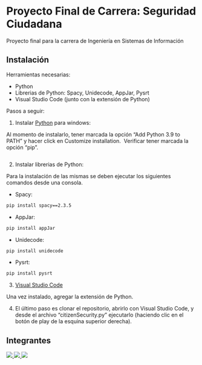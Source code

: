 # Proyecto Final de Carrera: Seguridad Ciudadana

Proyecto final para la carrera de Ingeniería en Sistemas de Información

## Instalación

Herramientas necesarias:

- Python
- Librerias de Python: Spacy, Unidecode, AppJar, Pysrt
- Visual Studio Code (junto con la extensión de Python)

Pasos a seguir:

1. Instalar [Python](https://www.python.org/downloads/) para windows:
 
Al momento de instalarlo, tener marcada la opción “Add Python 3.9 to PATH” y hacer click en Customize installation.
<img source="https://ibb.co/XVSWJnJ">
Verificar tener marcada la opción “pip”.

<img source="https://ibb.co/1GC1JyG">

2. Instalar librerias de Python:

Para la instalación de las mismas se deben ejecutar los siguientes comandos desde una consola.

* Spacy: 
```bash
pip install spacy==2.3.5
```
* AppJar: 
```bash
pip install appJar
```
* Unidecode: 
```bash
pip install unidecode
```
* Pysrt: 
```bash
pip install pysrt
```

3. [Visual Studio Code](https://code.visualstudio.com/)

Una vez instalado, agregar la extensión de Python.


4. El último paso es clonar el repositorio, abrirlo con Visual Studio Code, y desde el archivo “citizenSecurity.py” ejecutarlo (haciendo clic en el botón de play de la esquina superior derecha).

## Integrantes
<a href="https://www.linkedin.com/in/mateo-chamorro/" target="_blank">
    <img src="https://media-exp1.licdn.com/dms/image/C4E03AQG_JpVukF0mcw/profile-displayphoto-shrink_200_200/0/1589666267075?e=1623888000&v=beta&t=ve5Ylxv3La4JifK_TFzM3cxOGRNhgkevvTbic_0QDEA">
</a>
<a href="https://www.linkedin.com/in/jeanpierresaintmartin/" target="_blank">
   <img src="https://media-exp1.licdn.com/dms/image/C4D03AQHdx0usKgjA7w/profile-displayphoto-shrink_200_200/0/1615761356000?e=1623888000&v=beta&t=xHOAHTV3wa3X-TFgPArLVP8rVjHZYVW1IT89IbVurdw">
</a>
<a href="https://www.linkedin.com/in/lautaronudel/" target="_blank">
    <img src="https://media-exp1.licdn.com/dms/image/C4D03AQHY3WshFFYQuA/profile-displayphoto-shrink_200_200/0/1572288910025?e=1623888000&v=beta&t=npqXJAJW3v_j_a6Hjxn9tMxOpGeyBvarzxAS2CY8aPU">
</a>